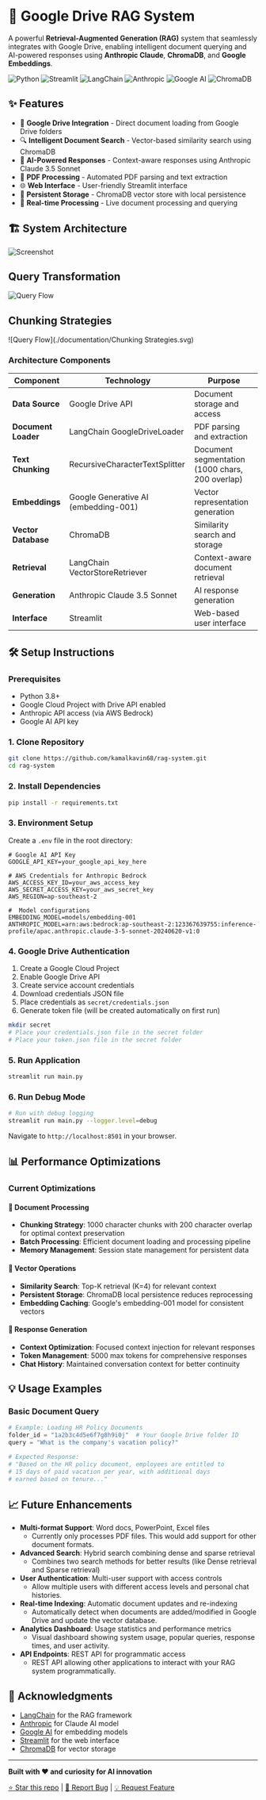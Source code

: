 # 🚀 Google Drive RAG System

A powerful **Retrieval-Augmented Generation (RAG)** system that seamlessly integrates with Google Drive, enabling intelligent document querying and AI-powered responses using **Anthropic Claude**, **ChromaDB**, and **Google Embeddings**.

![Python](https://img.shields.io/badge/python-v3.8+-blue.svg)
![Streamlit](https://img.shields.io/badge/streamlit-v1.28+-red.svg)
![LangChain](https://img.shields.io/badge/langchain-latest-green.svg)
![Anthropic](https://img.shields.io/badge/anthropic-claude--3.5--sonnet-purple.svg)
![Google AI](https://img.shields.io/badge/google--ai-embeddings--001-4285f4.svg)
![ChromaDB](https://img.shields.io/badge/chromadb-vector--store-orange.svg)

## ✨ Features

- 📁 **Google Drive Integration** - Direct document loading from Google Drive folders
- 🔍 **Intelligent Document Search** - Vector-based similarity search using ChromaDB
- 🤖 **AI-Powered Responses** - Context-aware responses using Anthropic Claude 3.5 Sonnet
- 📄 **PDF Processing** - Automated PDF parsing and text extraction
- 🌐 **Web Interface** - User-friendly Streamlit interface
- 💾 **Persistent Storage** - ChromaDB vector store with local persistence
- 🔄 **Real-time Processing** - Live document processing and querying

## 🏗️ System Architecture

![Screenshot](./documentation/rag-architecture.gif)

## Query Transformation

![Query Flow](./documentation/query-transformation.svg)

## Chunking Strategies

![Query Flow](./documentation/Chunking Strategies.svg)


### Architecture Components

| Component | Technology | Purpose |
|-----------|------------|---------|
| **Data Source** | Google Drive API | Document storage and access |
| **Document Loader** | LangChain GoogleDriveLoader | PDF parsing and extraction |
| **Text Chunking** | RecursiveCharacterTextSplitter | Document segmentation (1000 chars, 200 overlap) |
| **Embeddings** | Google Generative AI (embedding-001) | Vector representation generation |
| **Vector Database** | ChromaDB | Similarity search and storage |
| **Retrieval** | LangChain VectorStoreRetriever | Context-aware document retrieval |
| **Generation** | Anthropic Claude 3.5 Sonnet | AI response generation |
| **Interface** | Streamlit | Web-based user interface |

## 🛠️ Setup Instructions

### Prerequisites

- Python 3.8+
- Google Cloud Project with Drive API enabled
- Anthropic API access (via AWS Bedrock)
- Google AI API key

### 1. Clone Repository

```bash
git clone https://github.com/kamalkavin68/rag-system.git
cd rag-system
```

### 2. Install Dependencies

```bash
pip install -r requirements.txt
```

### 3. Environment Setup

Create a `.env` file in the root directory:

```env
# Google AI API Key
GOOGLE_API_KEY=your_google_api_key_here

# AWS Credentials for Anthropic Bedrock
AWS_ACCESS_KEY_ID=your_aws_access_key
AWS_SECRET_ACCESS_KEY=your_aws_secret_key
AWS_REGION=ap-southeast-2

#  Model configurations
EMBEDDING_MODEL=models/embedding-001
ANTHROPIC_MODEL=arn:aws:bedrock:ap-southeast-2:123367639755:inference-profile/apac.anthropic.claude-3-5-sonnet-20240620-v1:0
```

### 4. Google Drive Authentication

1. Create a Google Cloud Project
2. Enable Google Drive API
3. Create service account credentials
4. Download credentials JSON file
5. Place credentials as `secret/credentials.json`
6. Generate token file (will be created automatically on first run)

```bash
mkdir secret
# Place your credentials.json file in the secret folder
# Place your token.json file in the secret folder
```

### 5. Run Application

```bash
streamlit run main.py
```

### 6. Run Debug Mode

```bash
# Run with debug logging
streamlit run main.py --logger.level=debug
```


Navigate to `http://localhost:8501` in your browser.

## 📊 Performance Optimizations

### Current Optimizations

#### 🔧 **Document Processing**
- **Chunking Strategy**: 1000 character chunks with 200 character overlap for optimal context preservation
- **Batch Processing**: Efficient document loading and processing pipeline
- **Memory Management**: Session state management for persistent data

#### 🚀 **Vector Operations**
- **Similarity Search**: Top-K retrieval (K=4) for relevant context
- **Persistent Storage**: ChromaDB local persistence reduces reprocessing
- **Embedding Caching**: Google's embedding-001 model for consistent vectors

#### 🎯 **Response Generation**
- **Context Optimization**: Focused context injection for relevant responses
- **Token Management**: 5000 max tokens for comprehensive responses
- **Chat History**: Maintained conversation context for better continuity


## 💡 Usage Examples

### Basic Document Query

```python
# Example: Loading HR Policy Documents
folder_id = "1a2b3c4d5e6f7g8h9i0j"  # Your Google Drive folder ID
query = "What is the company's vacation policy?"

# Expected Response:
# "Based on the HR policy document, employees are entitled to 
# 15 days of paid vacation per year, with additional days 
# earned based on tenure..."
```


## 📈 Future Enhancements

- **Multi-format Support**: Word docs, PowerPoint, Excel files
    * Currently only processes PDF files. This would add support for other document formats.
- **Advanced Search**: Hybrid search combining dense and sparse retrieval
    * Combines two search methods for better results (like Dense retrieval and Sparse retrieval)
- **User Authentication**: Multi-user support with access controls
    * Allow multiple users with different access levels and personal chat histories.
- **Real-time Indexing**: Automatic document updates and re-indexing
    * Automatically detect when documents are added/modified in Google Drive and update the vector database.
- **Analytics Dashboard**: Usage statistics and performance metrics
    * Visual dashboard showing system usage, popular queries, response times, and user activity.
- **API Endpoints**: REST API for programmatic access
    * REST API allowing other applications to interact with your RAG system programmatically.

## 🙏 Acknowledgments

- [LangChain](https://langchain.com/) for the RAG framework
- [Anthropic](https://anthropic.com/) for Claude AI model
- [Google AI](https://ai.google/) for embedding models
- [Streamlit](https://streamlit.io/) for the web interface
- [ChromaDB](https://www.trychroma.com/) for vector storage

---



**Built with ❤️ and curiosity for AI innovation**

[⭐ Star this repo]( https://github.com/kamalkavin68/rag-system) | [🐛 Report Bug](https://github.com/kamalkavin68/rag-system/issues) | [💡 Request Feature](https://github.com/kamalkavin68/rag-system/issues)
